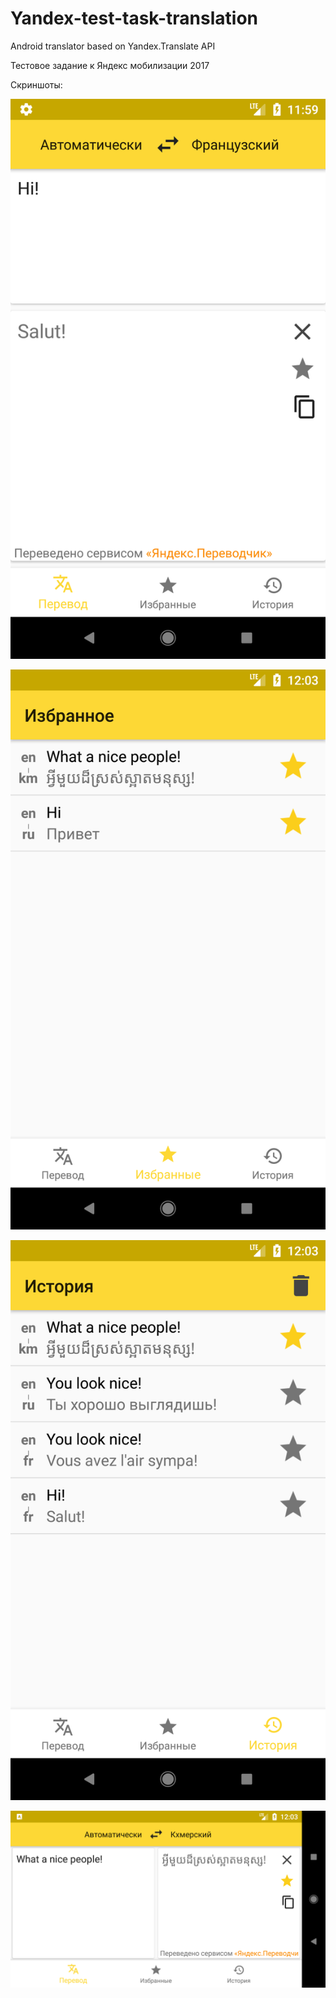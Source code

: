 # Yandex-test-task-translation
Android translator based on Yandex.Translate API

Тестовое задание к Яндекс мобилизации 2017

Скриншоты:

![alt text](https://github.com/Alesk7/Yandex-test-task-translation/blob/master/screenshots/Screenshot_1513890029.png)

![alt text](https://github.com/Alesk7/Yandex-test-task-translation/blob/master/screenshots/Screenshot_1513890251.png)

![alt text](https://github.com/Alesk7/Yandex-test-task-translation/blob/master/screenshots/Screenshot_1513890255.png)

![alt text](https://github.com/Alesk7/Yandex-test-task-translation/blob/master/screenshots/Screenshot_1513890270.png)
